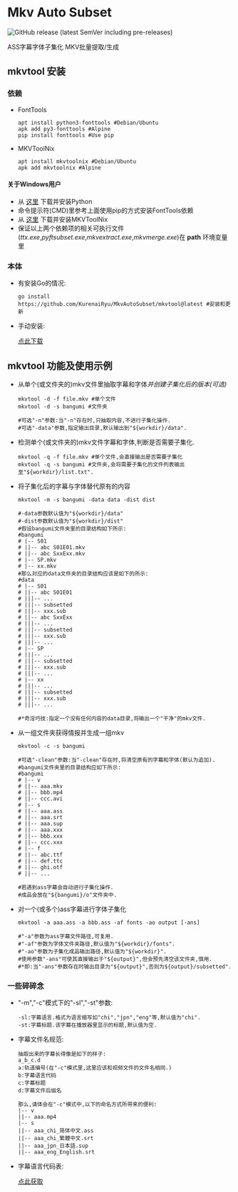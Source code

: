 # Mkv Auto Subset

![GitHub release (latest SemVer including pre-releases)](https://img.shields.io/github/v/release/KurenaiRyu/MkvAutoSubset?include_prereleases)

ASS字幕字体子集化 MKV批量提取/生成

## mkvtool 安装

### 依赖

- FontTools
  ```shell
  apt install python3-fonttools #Debian/Ubuntu
  apk add py3-fonttools #Alpine
  pip install fonttools #Use pip
  ```
- MKVToolNix
  ```shell
  apt install mkvtoolnix #Debian/Ubuntu
  apk add mkvtoolnix #Alpine
  ```
#### 关于Windows用户

- 从 [这里](https://www.python.org/downloads) 下载并安装Python
- 命令提示符(CMD)里参考上面使用pip的方式安装FontTools依赖
- 从 [这里](https://www.fosshub.com/MKVToolNix.html) 下载并安装MKVToolNix
- 保证以上两个依赖项的相关可执行文件(_ttx.exe_,_pyftsubset.exe_,_mkvextract.exe_,_mkvmerge.exe_)在 **path** 环境变量里

### 本体

- 有安装Go的情况:
  ```shell
  go install https://github.com/KurenaiRyu/MkvAutoSubset/mkvtool@latest #安装和更新
  ```
- 手动安装:

  [点此下载](https://github.com/KurenaiRyu/MkvAutoSubset/releases/latest)

## mkvtool 功能及使用示例

- 从单个(或文件夹的)mkv文件里抽取字幕和字体*并创建子集化后的版本(可选)*
  ```shell
  mkvtool -d -f file.mkv #单个文件
  mkvtool -d -s bangumi #文件夹
  
  #可选"-n"参数:当"-n"存在时,只抽取内容,不进行子集化操作.
  #可选"-data"参数,指定输出目录,默认输出到"${workdir}/data".
  ```
- 检测单个(或文件夹的)mkv文件字幕和字体,判断是否需要子集化.
  ```shell
  mkvtool -q -f file.mkv #单个文件,会直接输出是否需要子集化
  mkvtool -q -s bangumi #文件夹,会将需要子集化的文件列表输出至"${workdir}/list.txt".
  ```
- 将子集化后的字幕与字体替代原有的内容
  ```shell
  mkvtool -m -s bangumi -data data -dist dist
  
  #-data参数默认值为"${workdir}/data"
  #-dist参数默认值为"${workdir}/dist"
  #假设bangumi文件夹里的目录结构如下所示:
  #bangumi
  # |-- S01
  # ||-- abc S01E01.mkv
  # ||-- abc SxxExx.mkv
  # |-- SP.mkv
  # |-- xx.mkv
  #那么对应的data文件夹的目录结构应该是如下的所示:
  #data
  # |-- S01
  # ||-- abc S01E01
  # |||-- ...
  # |||-- subsetted
  # |||-- xxx.sub
  # ||-- abc SxxExx
  # |||-- ...
  # |||-- subsetted
  # |||-- xxx.sub
  # |||-- ...
  # |-- SP
  # |||-- ...
  # |||-- subsetted
  # |||-- xxx.sub
  # |||-- ...
  # |-- xx
  # |||-- ...
  # |||-- subsetted
  # |||-- xxx.sub
  # |||-- ...
  
  #*奇淫巧技:指定一个没有任何内容的data目录,将输出一个"干净"的mkv文件.
   ```
- 从一组文件夹获得情报并生成一组mkv
  ```shell
  mkvtool -c -s bangumi
  
  #可选"-clean"参数:当"-clean"存在时,将清空原有的字幕和字体(默认为追加).
  #bangumi文件夹里的目录结构应如下所示:
  #bangumi
  # |-- v
  # ||-- aaa.mkv
  # ||-- bbb.mp4
  # ||-- ccc.avi
  # |-- s
  # ||-- aaa.ass
  # ||-- aaa.srt
  # ||-- aaa.sup
  # ||-- aaa.xxx
  # ||-- bbb.xxx
  # ||-- ccc.xxx
  # |-- f
  # ||-- abc.ttf
  # ||-- def.ttc
  # ||-- ghi.otf
  # ||-- ...
  
  #若遇到ass字幕会自动进行子集化操作.
  #成品会放在"${bangumi}/o"文件夹中.
  ```
- 对一个(或多个)ass字幕进行字体子集化
  ```shell
  mkvtool -a aaa.ass -a bbb.ass -af fonts -ao output [-ans]
  
  #"-a"参数为ass字幕文件路径,可复用.
  #"-af"参数为字体文件夹路径,默认值为"${workdir}/fonts".
  #"-ao"参数为子集化成品输出路径,默认值为"${workdir}".
  #使用参数"-ans"可使其直接输出于"${output}",但会预先清空该文件夹,慎用.
  #*即:当"-ans"参数存在时输出目录为"${output}",否则为${output}/subsetted".
  ```

### 一些碎碎念

- "-m","-c"模式下的"-sl","-st"参数:
   ```
   -sl:字幕语言.格式为语言缩写如"chi","jpn","eng"等,默认值为"chi".
   -st:字幕标题.该字幕在播放器里显示的标题,默认值为空.
   ```
- 字幕文件名规范:
  ```
  抽取出来的字幕长得像是如下的样子:
  a_b_c.d
  a:轨道编号(在"-c"模式里,这里应该和视频文件的文件名相同.)
  b:字幕语言代码
  c:字幕标题
  d:字幕文件后缀名
  
  那么,请体会在"-c"模式中,以下的命名方式所带来的便利:
  |-- v
  ||-- aaa.mp4
  |-- s
  ||-- aaa_chi_简体中文.ass
  ||-- aaa_chi_繁體中文.srt
  ||-- aaa_jpn_日本語.sup
  ||-- aaa_eng_English.srt
  ```
- 字幕语言代码表:

  [点此获取](https://www.science.co.il/language/Codes.php)
